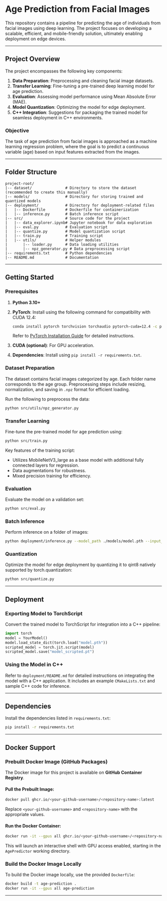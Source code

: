 # Age Prediction from Facial Images

This repository contains a pipeline for predicting the age of individuals from facial images using deep learning. The project focuses on developing a scalable, efficient, and mobile-friendly solution, ultimately enabling deployment on edge devices.

---

## Project Overview

The project encompasses the following key components:

1. **Data Preparation**: Preprocessing and cleaning facial image datasets.
2. **Transfer Learning**: Fine-tuning a pre-trained deep learning model for age prediction.
3. **Evaluation**: Assessing model performance using Mean Absolute Error (MAE).
4. **Model Quantization**: Optimizing the model for edge deployment.
5. **C++ Integration**: Suggestions for packaging the trained model for seamless deployment in C++ environments.

### Objective

The task of age prediction from facial images is approached as a machine learning regression problem, where the goal is to predict a continuous variable (age) based on input features extracted from the images.

---

## Folder Structure

```
project-root/
|-- dataset/               # Directory to store the dataset (recommended to create this manually)
|-- models/                # Directory for storing trained and quantized models
|-- deployment/            # Directory for deployment-related files
|   |-- Dockerfile         # Dockerfile for containerization
|   |-- inference.py       # Batch inference script
|-- src/                   # Source code for the project
|   |-- data_explorer.ipynb# Jupyter notebook for data exploration
|   |-- eval.py            # Evaluation script
|   |-- quantize.py        # Model quantization script
|   |-- train.py           # Training script
|   |-- utils/             # Helper modules
|       |-- loader.py      # Data loading utilities
|       |-- npz_generator.py # Data preprocessing script
|-- requirements.txt       # Python dependencies
|-- README.md              # Documentation
```

---

## Getting Started

### Prerequisites

1. **Python 3.10+**
2. **PyTorch**: Install using the following command for compatibility with CUDA 12.4:

    ```bash
    conda install pytorch torchvision torchaudio pytorch-cuda=12.4 -c pytorch -c nvidia
    ```

   Refer to [PyTorch Installation Guide](https://pytorch.org/get-started/locally/) for detailed instructions.

3. **CUDA (optional)**: For GPU acceleration.
4. **Dependencies**: Install using `pip install -r requirements.txt`.

### Dataset Preparation

The dataset contains facial images categorized by age. Each folder name corresponds to the age group. Preprocessing steps include resizing, normalization, and saving in `.npz` format for efficient loading.

Run the following to preprocess the data:

```bash
python src/utils/npz_generator.py
```

### Transfer Learning

Fine-tune the pre-trained model for age prediction using:

```bash
python src/train.py
```

Key features of the training script:
- Utilizes MobileNetV3_large as a base model with additional fully connected layers for regression.
- Data augmentations for robustness.
- Mixed precision training for efficiency.

### Evaluation

Evaluate the model on a validation set:

```bash
python src/eval.py
```

### Batch Inference

Perform inference on a folder of images:

```bash
python deployment/inference.py --model_path ./models/model.pth --input_folder ./images --output_file results.csv
```

### Quantization

Optimize the model for edge deployment by quantizing it to qint8 natively supported by torch.quantization:

```bash
python src/quantize.py
```

---

## Deployment

### Exporting Model to TorchScript

Convert the trained model to TorchScript for integration into a C++ pipeline:

```python
import torch
model = YourModel()
model.load_state_dict(torch.load("model.pth"))
scripted_model = torch.jit.script(model)
scripted_model.save("model_scripted.pt")
```

### Using the Model in C++

Refer to `deployment/README.md` for detailed instructions on integrating the model with a C++ application. It includes an example `CMakeLists.txt` and sample C++ code for inference.

---



## Dependencies

Install the dependencies listed in `requirements.txt`:

```bash
pip install -r requirements.txt
```

---

## Docker Support

### Prebuilt Docker Image (GitHub Packages)

The Docker image for this project is available on **GitHub Container Registry**.

#### Pull the Prebuilt Image:

```bash
docker pull ghcr.io/<your-github-username>/<repository-name>:latest
```

Replace `<your-github-username>` and `<repository-name>` with the appropriate values.

#### Run the Docker Container:

```bash
docker run -it --gpus all ghcr.io/<your-github-username>/<repository-name>:latest
```

This will launch an interactive shell with GPU access enabled, starting in the `AgePredictor` working directory.

### Build the Docker Image Locally

To build the Docker image locally, use the provided `Dockerfile`:

```bash
docker build -t age-prediction .
docker run -it --gpus all age-prediction
```

---